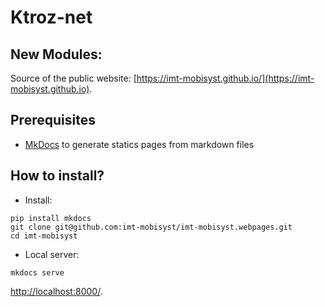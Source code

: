 # Ktroz-net


## New Modules: 

Source of the public website: [https://imt-mobisyst.github.io/](https://imt-mobisyst.github.io).

## Prerequisites

- [MkDocs](https://www.mkdocs.org/) to generate statics pages from markdown files

## How to install?

- Install:

```
pip install mkdocs
git clone git@github.com:imt-mobisyst/imt-mobisyst.webpages.git
cd imt-mobisyst
```

- Local server:

```
mkdocs serve
```

[http://localhost:8000/](http://localhost:8000/).

<!--
## Deployement

Deployoment is achieved with a public github repository:

```
git clone git@github.com:imt-mobisyst/imt-mobisyst.github.io.git github.io
cp -R site github.io
```

You have to build the static pages with mkdocs.
You can also serve the generated website using NodeJs.

```
mkdocs build
npx http-server site
```

Local website: [http://localhost:8080/](http://localhost:8080/).

You can now commit and push the new version of the site web.

```
cd site
git restore README.md
git add *
git commit -m 'new version'
git push
```
-->